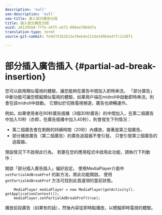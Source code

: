```yaml
---
description: 'null'
seo-description: 'null'
seo-title: 插入部分廣告分段
title: 插入部分廣告分段
uuid: a81295b8-77fe-4475-a472-080ee7804d7a
translation-type: tm+mt
source-git-commit: fe9d7d1b2b23a70eb4e212de3d9bda47fc11d8f1

---
```



# 部分插入廣告插入 {#partial-ad-break-insertion}

您可以啟用類似電視的體驗，讓您能夠在廣告中間加入即時串流。 「部分廣告」中斷功能可讓您模擬類似電視的體驗，如果用戶端在midroll中啟動即時串流，則會在該midroll中啟動。 它類似於切換電視頻道，廣告也順暢運作。

例如，如果使用者在90秒廣告插播（3個30秒廣告）的中間加入，在第二個廣告中加入10秒（亦即，在廣告插播中加入40秒），則會發生下列情況：

* 第二個廣告會在剩餘的持續時間（20秒）內播放，接著是第三個廣告。
* 部分播放廣告（第二個廣告）的廣告追蹤器不會引發。 只會引發第三個廣告的追蹤器。

預設情況下不啟用此行為。 若要在您的應用程式中啟用此功能，請執行下列動作：

開啟「部分插入廣告插入」偏好設定。 使用MediaPlayer介面中 `setPartialAdBreakPref` 的新方法，將此功能開啟。 使用 `getPartialAdBreakPref` 方法可找到此首選項的當前狀態。

```
    MediaPlayer mediaPlayer = new MediaPlayer(getActivity(). getApplicationContext()); 
    mediaPlayer.setPartialAdBreakPref(true);
```

播放前段廣告（如果有的話），然後內容從即時點播放，以模擬即時電視的體驗。
